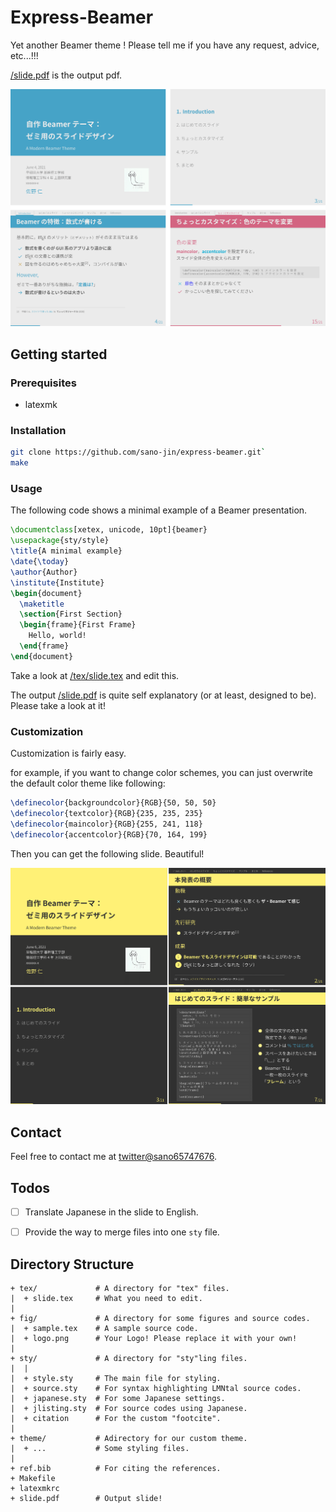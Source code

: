 # Express-Beamer

Yet another Beamer theme !
Please tell me if you have any request, advice, etc...!!!

[/slide.pdf](/slide.pdf) is the output pdf.

![slide image](/doc/slide-4up.png)


## Getting started
### Prerequisites
- latexmk

### Installation
```bash
git clone https://github.com/sano-jin/express-beamer.git`
make
```

### Usage

The following code shows a minimal example of a Beamer presentation.

```tex
\documentclass[xetex, unicode, 10pt]{beamer}
\usepackage{sty/style} 
\title{A minimal example}
\date{\today}
\author{Author}
\institute{Institute}
\begin{document}
  \maketitle
  \section{First Section}
  \begin{frame}{First Frame}
    Hello, world!
  \end{frame}
\end{document}
```

Take a look at [/tex/slide.tex](/tex/slide.tex) and edit this.

The output [/slide.pdf](/slide.pdf) is quite self explanatory (or at least, designed to be).
Please take a look at it!

### Customization

Customization is fairly easy.

for example, if you want to change color schemes, you can just overwrite the default color theme like following:

```tex
\definecolor{backgroundcolor}{RGB}{50, 50, 50}
\definecolor{textcolor}{RGB}{235, 235, 235}
\definecolor{maincolor}{RGB}{255, 241, 118}
\definecolor{accentcolor}{RGB}{70, 164, 199}
```

Then you can get the following slide. Beautiful!

![slide image](/doc/dark-theme-slide-4up.png)

## Contact

Feel free to contact me at [twitter@sano65747676](https://twitter.com/sano65747676).

## Todos

- [ ] Translate Japanese in the slide to English.
- [ ] Provide the way to merge files into one `sty` file.


## Directory Structure
```
+ tex/             # A directory for "tex" files.
|  + slide.tex     # What you need to edit.
|
+ fig/             # A directory for some figures and source codes.
|  + sample.tex    # A sample source code.
|  + logo.png      # Your Logo! Please replace it with your own!
|
+ sty/             # A directory for "sty"ling files.
|  |
|  + style.sty     # The main file for styling.
|  + source.sty    # For syntax highlighting LMNtal source codes.
|  + japanese.sty  # For some Japanese settings.
|  + jlisting.sty  # For source codes using Japanese.
|  + citation      # For the custom "footcite".
|
+ theme/           # Adirectory for our custom theme.
|  + ...           # Some styling files.
|
+ ref.bib          # For citing the references.
+ Makefile
+ latexmkrc
+ slide.pdf        # Output slide!
```




